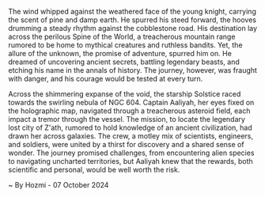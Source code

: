 
The wind whipped against the weathered face of the young knight, carrying the scent of pine and damp earth. He spurred his steed forward, the hooves drumming a steady rhythm against the cobblestone road. His destination lay across the perilous Spine of the World, a treacherous mountain range rumored to be home to mythical creatures and ruthless bandits. Yet, the allure of the unknown, the promise of adventure, spurred him on. He dreamed of uncovering ancient secrets, battling legendary beasts, and etching his name in the annals of history. The journey, however, was fraught with danger, and his courage would be tested at every turn.

Across the shimmering expanse of the void, the starship Solstice raced towards the swirling nebula of NGC 604. Captain Aaliyah, her eyes fixed on the holographic map, navigated through a treacherous asteroid field, each impact a tremor through the vessel. The mission, to locate the legendary lost city of Z'ath, rumored to hold knowledge of an ancient civilization, had drawn her across galaxies. The crew, a motley mix of scientists, engineers, and soldiers, were united by a thirst for discovery and a shared sense of wonder.  The journey promised challenges, from encountering alien species to navigating uncharted territories, but Aaliyah knew that the rewards, both scientific and personal, would be well worth the risk. 

~ By Hozmi - 07 October 2024
